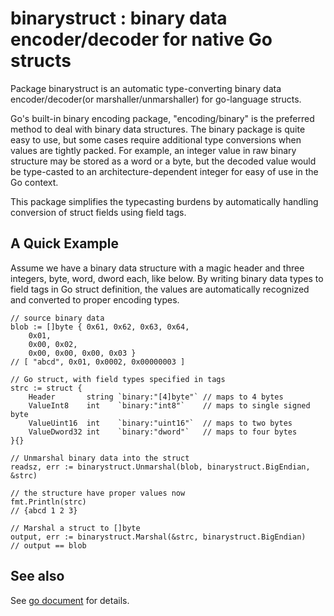 # binarystruct : binary data encoder/decoder for native Go structs

Package binarystruct is an automatic type-converting binary data encoder/decoder(or marshaller/unmarshaller) for go-language structs.

Go's built-in binary encoding package, "encoding/binary" is the preferred method to deal with binary data structures. The binary package is quite easy to use, but some cases require additional type conversions when values are tightly packed.
For example, an integer value in raw binary structure may be stored as a word or a byte, but the decoded value would be type-casted to an architecture-dependent integer for easy of use in the Go context.

This package simplifies the typecasting burdens by automatically handling conversion of struct fields using field tags.


## A Quick Example

Assume we have a binary data structure with a magic header and three integers, byte, word, dword each, like below.
By writing binary data types to field tags in Go struct definition, the values are automatically recognized and converted to proper encoding types.

```
// source binary data
blob := []byte { 0x61, 0x62, 0x63, 0x64,
	0x01,
	0x00, 0x02,
	0x00, 0x00, 0x00, 0x03 }
// [ "abcd", 0x01, 0x0002, 0x00000003 ]

// Go struct, with field types specified in tags
strc := struct {
	Header       string `binary:"[4]byte"` // maps to 4 bytes
	ValueInt8    int    `binary:"int8"`    // maps to single signed byte
	ValueUint16  int    `binary:"uint16"`  // maps to two bytes
	ValueDword32 int    `binary:"dword"`   // maps to four bytes
}{}

// Unmarshal binary data into the struct
readsz, err := binarystruct.Unmarshal(blob, binarystruct.BigEndian, &strc)

// the structure have proper values now
fmt.Println(strc)
// {abcd 1 2 3}

// Marshal a struct to []byte
output, err := binarystruct.Marshal(&strc, binarystruct.BigEndian)
// output == blob

```


## See also
See [go document](https://pkg.go.dev/github.com/mixcode/binarystruct) for details.
